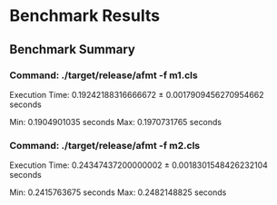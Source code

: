# Benchmark Results

## Benchmark Summary

### Command: ./target/release/afmt -f m1.cls

Execution Time: 0.19242188316666672 ± 0.0017909456270954662 seconds

Min: 0.1904901035 seconds
Max: 0.1970731765 seconds


### Command: ./target/release/afmt -f m2.cls

Execution Time: 0.24347437200000002 ± 0.0018301548426232104 seconds

Min: 0.2415763675 seconds
Max: 0.2482148825 seconds


